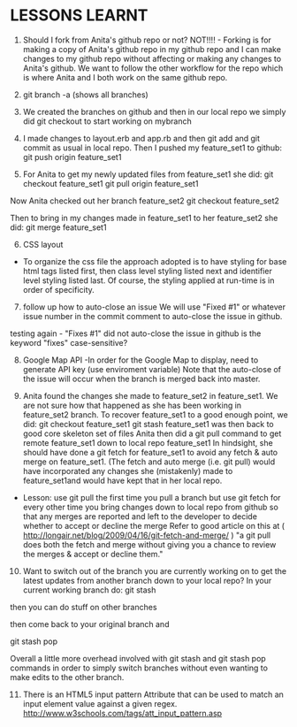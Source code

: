 LESSONS LEARNT
==============

1. Should I fork from Anita's github repo or not?
NOT!!!! - Forking is for making a copy of Anita's github repo in my github repo
and I can make changes to my github repo without affecting or making any changes to Anita's github.
We want to follow the other workflow for the repo which is where Anita and I both work on the 
same github repo.

2. git branch -a  (shows all branches)

3. We created the branches on github
and then in our local repo we simply did
git checkout <mybranch>
to start working on mybranch

4. I made changes to layout.erb and app.rb and then git add and git commit as usual in local repo.
Then I pushed my feature_set1 to github:
git push origin feature_set1

5. For Anita to get my newly updated files from feature_set1 she did:
git checkout feature_set1
git pull origin feature_set1

 Now Anita checked out her branch feature_set2
git checkout feature_set2

 Then to bring in my changes made in feature_set1 to her feature_set2 she did:
git merge feature_set1

6. CSS layout 
- To organize the css file the approach adopted is to have styling for base html tags listed first,
then class level styling listed next 
and identifier level styling listed last.
Of course, the styling applied at run-time is in order of specificity.

7. follow up 
how to auto-close an issue
We will use "Fixed #1" or whatever issue number in the commit comment to auto-close the issue in github.

testing again - "Fixes #1" did not auto-close the issue in github
is the keyword "fixes" case-sensitive?

8. Google Map API
-In order for the Google Map to display, need to generate API key (use enviroment variable)
Note that the auto-close of the issue will occur when the branch is merged back into master.

9. Anita found the changes she made to feature_set2 in feature_set1. We are not sure how that happened as she has been working in feature_set2 branch.
To recover feature_set1 to a good enough point, we did:
git checkout feature_set1
git stash
feature_set1 was then back to good core skeleton set of files
Anita then did a git pull command to get remote feature_set1 down to local repo feature_set1
In hindsight, she should have done a git fetch for feature_set1 to avoid any fetch & auto merge on feature_set1.
(The fetch and auto merge (i.e. git pull) would have incorporated any changes she (mistakenly) made to feature_set1and would have kept that in her local repo.
- Lesson: use git pull the first time you pull a branch
but use git fetch for every other time you bring changes down to local repo from github
so that any merges are reported and left to the developer to decide whether to accept or decline the merge
Refer to good article on this at ( http://longair.net/blog/2009/04/16/git-fetch-and-merge/ )
"a git pull does both the fetch and merge without giving you a chance to review the merges & accept or decline them."

10. Want to switch out of the branch you are currently working on to get the latest updates from another branch down to your local repo?
In your current working branch do:
git stash

then you can do stuff on other branches

then come back to your original branch and

git stash pop

Overall a little more overhead involved with git stash and git stash pop commands in order to simply switch branches without even wanting to make edits to the other branch.

11. There is an HTML5 input pattern Attribute that can be used to match an input element value against a given regex. http://www.w3schools.com/tags/att_input_pattern.asp
